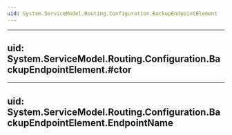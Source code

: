 ```yaml
---
uid: System.ServiceModel.Routing.Configuration.BackupEndpointElement
---
```


---
uid: System.ServiceModel.Routing.Configuration.BackupEndpointElement.#ctor
---

---
uid: System.ServiceModel.Routing.Configuration.BackupEndpointElement.EndpointName
---
